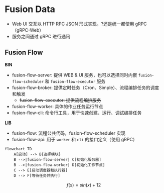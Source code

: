 # Fusion Data

- Web UI 交互以 HTTP RPC JSON 形式实现。?还是统一都使用 gRPC（gRPC-Web）
- 服务之间通过 gRPC 进行通讯

## Fusion Flow

**BIN**

- fusion-flow-server: 提供 WEB & UI 服务，也可以选择同时内嵌 `fusion-flow-scheduler` 和 `fusion-flow-executor` 服务
- fusion-flow-broker: 提供定时任务（Cron、Simple）、流程编排任务的调度和触发
  - ~~fusion-flow-executor: 提供流程编排服务~~
- fusion-flow-worker: 具体的作业任务运行节点
- fusion-flow-cli: 命令行工具，用于快速创建、运行、调试编排任务

**LIB**

- fusion-flow: 流程公共代码，fusion-flow-scheduler 实现
- fusion-flow-api: 用于 `worker` 和 `cli` 的接口定义（使用 gRPC）

```mermaid
flowchart TD
    A[启动] --> B{选择模块}
    B -->|fusion-flow-server| C[初始化服务器]
    B -->|fusion-flow-worker| D[初始化工作节点]
    C --> E[启动调度器和执行器]
    D --> F[等待任务并执行]
```

```math
f(x) = sin(x) + 12
```
